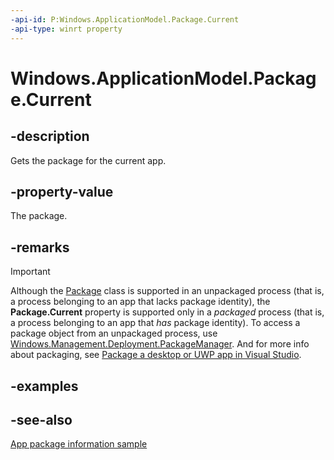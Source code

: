 ```yaml
---
-api-id: P:Windows.ApplicationModel.Package.Current
-api-type: winrt property
---
```


<!-- Property syntax
public Windows.ApplicationModel.Package Current { get; }
-->

# Windows.ApplicationModel.Package.Current

## -description
Gets the package for the current app.

## -property-value
The package.

## -remarks

> [!IMPORTANT]
> Although the [Package](package.md) class is supported in an unpackaged process (that is, a process belonging to an app that lacks package identity), the **Package.Current** property is supported only in a *packaged* process (that is, a process belonging to an app that *has* package identity). To access a package object from an unpackaged process, use [Windows.Management.Deployment.PackageManager](../windows.management.deployment/packagemanager.md). And for more info about packaging, see [Package a desktop or UWP app in Visual Studio](/windows/msix/package/packaging-uwp-apps).

## -examples

## -see-also
[App package information sample](https://github.com/Microsoft/Windows-universal-samples/tree/master/Samples/Package)
